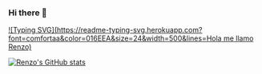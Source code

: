 ### Hi there 👋

<!--
**renzofatto/renzofatto** is a ✨ _special_ ✨ repository because its `README.md` (this file) appears on your GitHub profile.

Here are some ideas to get you started:

- 🔭 I’m currently working on ...
- 🌱 I’m currently learning ...
- 👯 I’m looking to collaborate on ...
- 🤔 I’m looking for help with ...
- 💬 Ask me about ...
- 📫 How to reach me: ...
- 😄 Pronouns: ...
- ⚡ Fun fact: ...
-->

[![Typing SVG](https://readme-typing-svg.herokuapp.com?font=comfortaa&color=016EEA&size=24&width=500&lines=Hola me llamo Renzo)](https://git.io/typing-svg)

[![Renzo's GitHub stats](https://github-readme-stats.vercel.app/api?username=renzofatto)](https://github.com/renzofatto/github-readme-stats)
